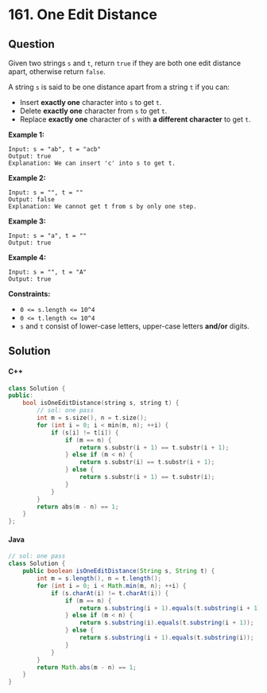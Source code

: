 # 161. One Edit Distance

## Question

Given two strings `s` and `t`, return `true` if they are both one edit distance apart, otherwise return `false`.

A string `s` is said to be one distance apart from a string `t` if you can:

* Insert **exactly one** character into `s` to get `t`.
* Delete **exactly one** character from `s` to get `t`.
* Replace **exactly one** character of `s` with **a different character** to get `t`.

**Example 1:**

```
Input: s = "ab", t = "acb"
Output: true
Explanation: We can insert 'c' into s to get t.
```

**Example 2:**

```
Input: s = "", t = ""
Output: false
Explanation: We cannot get t from s by only one step.
```

**Example 3:**

```
Input: s = "a", t = ""
Output: true
```

**Example 4:**

```
Input: s = "", t = "A"
Output: true
```

**Constraints:**

* `0 <= s.length <= 10^4`
* `0 <= t.length <= 10^4`
* `s` and `t` consist of lower-case letters, upper-case letters **and/or** digits.

## Solution

#### C++

```cpp
class Solution {
public:
    bool isOneEditDistance(string s, string t) {
        // sol: one pass
        int m = s.size(), n = t.size();
        for (int i = 0; i < min(m, n); ++i) {
            if (s[i] != t[i]) {
                if (m == n) {
                    return s.substr(i + 1) == t.substr(i + 1);
                } else if (m < n) {
                    return s.substr(i) == t.substr(i + 1);
                } else {
                    return s.substr(i + 1) == t.substr(i);
                }
            }
        }
        return abs(m - n) == 1;
    }
};
```

#### Java

```java
// sol: one pass
class Solution {
    public boolean isOneEditDistance(String s, String t) {
        int m = s.length(), n = t.length();
        for (int i = 0; i < Math.min(m, n); ++i) {
            if (s.charAt(i) != t.charAt(i)) {
                if (m == n) {
                    return s.substring(i + 1).equals(t.substring(i + 1));
                } else if (m < n) {
                    return s.substring(i).equals(t.substring(i + 1));
                } else {
                    return s.substring(i + 1).equals(t.substring(i));
                }
            }
        }
        return Math.abs(m - n) == 1;
    }
}
```
